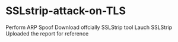 # SSLstrip-attack-on-TLS
Perform ARP Spoof
Download offcially SSLStrip tool
Lauch SSLStrip
Uploaded the report for reference

